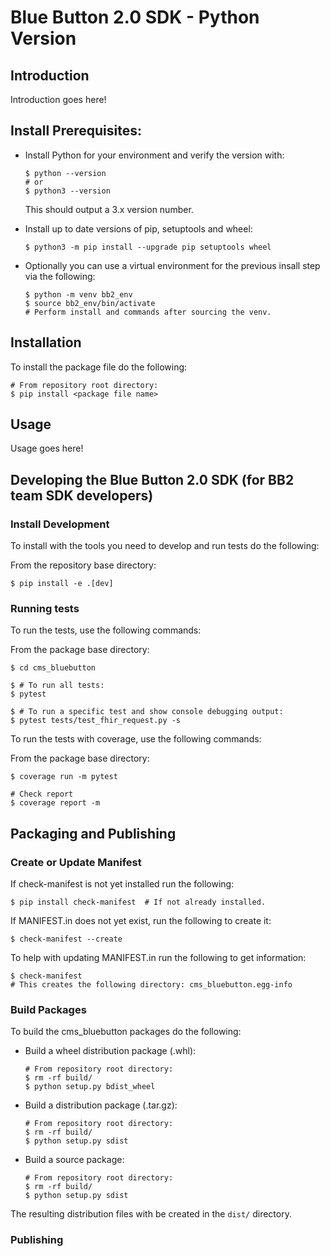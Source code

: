 # Blue Button 2.0 SDK - Python Version

## Introduction

Introduction goes here!

## Install Prerequisites:

- Install Python for your environment and verify the version with:

  ```
  $ python --version
  # or
  $ python3 --version
  ```

  This should output a 3.x version number.

- Install up to date versions of pip, setuptools and wheel:
  ```
  $ python3 -m pip install --upgrade pip setuptools wheel
  ```
- Optionally you can use a virtual environment for the previous insall step via the following:
  ```
  $ python -m venv bb2_env
  $ source bb2_env/bin/activate
  # Perform install and commands after sourcing the venv.
  ```
## Installation

To install the package file do the following:

```
# From repository root directory:
$ pip install <package file name>
```

## Usage

Usage goes here!


## Developing the Blue Button 2.0 SDK (for BB2 team SDK developers)

### Install Development

To install with the tools you need to develop and run tests do the following:

From the repository base directory:

```
$ pip install -e .[dev]
```

### Running tests

To run the tests, use the following commands:

From the package base directory:

```
$ cd cms_bluebutton

$ # To run all tests:
$ pytest

$ # To run a specific test and show console debugging output:
$ pytest tests/test_fhir_request.py -s
```

To run the tests with coverage, use the following commands:

From the package base directory:

```
$ coverage run -m pytest

# Check report
$ coverage report -m
```

## Packaging and Publishing


### Create or Update Manifest

If check-manifest is not yet installed run the following:

```
$ pip install check-manifest  # If not already installed.
```

If MANIFEST.in does not yet exist, run the following to create it:

```
$ check-manifest --create
```

To help with updating MANIFEST.in run the following to get information:

```
$ check-manifest
# This creates the following directory: cms_bluebutton.egg-info
```

### Build Packages

To build the cms_bluebutton packages do the following:

- Build a wheel distribution package (.whl):

  ```
  # From repository root directory:
  $ rm -rf build/
  $ python setup.py bdist_wheel
  ```

- Build a distribution package (.tar.gz):

  ```
  # From repository root directory:
  $ rm -rf build/
  $ python setup.py sdist
  ```

- Build a source package:

  ```
  # From repository root directory:
  $ rm -rf build/
  $ python setup.py sdist
  ```

The resulting distribution files with be created in the `dist/` directory.


### Publishing
